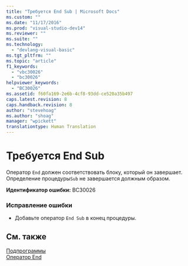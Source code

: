```yaml
---
title: "Требуется End Sub | Microsoft Docs"
ms.custom: ""
ms.date: "11/17/2016"
ms.prod: "visual-studio-dev14"
ms.reviewer: ""
ms.suite: ""
ms.technology: 
  - "devlang-visual-basic"
ms.tgt_pltfrm: ""
ms.topic: "article"
f1_keywords: 
  - "vbc30026"
  - "bc30026"
helpviewer_keywords: 
  - "BC30026"
ms.assetid: f60fa169-2e6b-4cf8-93dd-ce520a35b497
caps.latest.revision: 8
caps.handback.revision: 8
author: "stevehoag"
ms.author: "shoag"
manager: "wpickett"
translationtype: Human Translation
---
```

# Требуется End Sub
Оператор `End` должен соответствовать блоку, который он завершает. Определение процедуры`Sub` не завершается должным образом.  
  
 **Идентификатор ошибки:** BC30026  
  
### Исправление ошибки  
  
-   Добавьте оператор `End Sub` в конец процедуры.  
  
## См. также  
 [Подпрограммы](../../visual-basic/programming-guide/language-features/procedures/sub-procedures.md)   
 [Оператор End](../../visual-basic/language-reference/statements/end-statement.md)